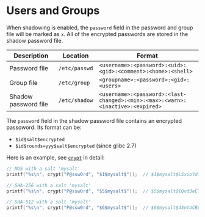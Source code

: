 # Users and Groups

When shadowing is enabled, the `password` field in the password and group file will be marked as `x`. All of the encrypted passwords are stored in the shadow password file.

| Description          | Location        | Format                                                                         |
|----------------------|-----------------|--------------------------------------------------------------------------------|
| Password file        | `/etc/passwd`   | `<username>:<password>:<uid>:<gid>:<comment>:<home>:<shell>`                   |
| Group file           | `/etc/group`    | `<groupname>:<password>:<gid>:<users>`                                         |
| Shadow password file | `/etc/shadow`   | `<username>:<password>:<last-changed>:<min>:<max>:<warn>:<inactive>:<expired>` |

The `password` field in the shadow password file contains an encrypted passoword. Its format can be:

- `$id$salt$encrypted`
- `$id$rounds=yyy$salt$encrypted` (since glibc 2.7)

Here is an example, see [`crypt`](https://man7.org/linux/man-pages/man3/crypt.3.html) in detail:

```c
// MD5 with a salt 'mysalt'
printf("%s\n", crypt("P@ssw0rd", "$1$mysalt$"));  // $1$mysalt$LSxioYd1q6Rl2LG.3IXwm/

// SHA-256 with a salt 'mysalt'
printf("%s\n", crypt("P@ssw0rd", "$5$mysalt$"));  // $5$mysalt$lQvd3eETPGyCrL3GjXojml9LqHjaW8FHyw3Yfoimej9

// SHA-512 with a salt 'mysalt'
printf("%s\n", crypt("P@ssw0rd", "$6$mysalt$"));  // $6$mysalt$45ntUCBpDXhrwoe9WXVnehWwJlop2aG2j1IWdm5hW06OBiAyP/dpu4eMlgAq7EFHzSy7OUCathAiDUOPgjtuA/
```
